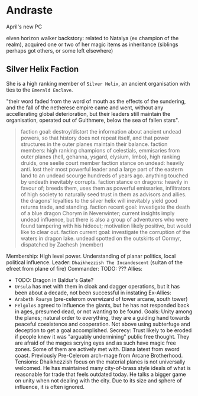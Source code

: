 # Andraste
April's new PC

elven horizon walker
backstory:
related to Natalya (ex champion of the realm), acquired one or two of her magic items as inheritance (siblings perhaps got others, or some left elsewhere)

## Silver Helix Faction
She is a high ranking member of `Silver Helix`, an ancient organisation with ties to the `Emerald Enclave`.

"their word faded from the word of mouth as the effects of the sundering, and the fall of the netherese empire came and went, without any accellerating global deterioration, but their leaders still maintain the organisation, operated out of Gulthmere, below the sea of fallen stars".

> faction goal: destroy/distort the information about ancient undead powers, so that history does not repeat itself, and that power structures in the outer planes maintain their balance.
> faction members: high ranking champions of celestials, emmisaries from outer planes (hell, gehanna, ysgard, elysium, limbo), high ranking druids, one seelie court member
> faction stance on undead: heavily anti. lost their most powerful leader and a large part of the eastern land to an undead scourge hundreds of years ago. anything touched by undeath inevitably corrupts.
> faction stance on dragons: heavily in favour of; breeds them, uses them as powerful emissaries, infiltrators of high society to naturally seed trust in them as advisors and allies. the dragons' loyalties to the silver helix will inevitably yield good returns trade, and standing.
> faction recent goal: investigate the death of a blue dragon Chorym in Neverwinter; current insights imply undead influence, but there is also a group of adventurers who were found tampering with his hideout; motivation likely positive, but would like to clear out.
> faction current goal: investigate the corruption of the waters in dragon lake. undead spotted on the outskirts of Cormyr, dispatched by Zaehesh (member)

Membership: High level power. Understanding of planar politics, local political influence.
Leader: `Dhaikhezzish The Incandescent` (sultan of the efreet from plane of fire)
Commander: TODO: ???
Allies:
- TODO: Dragon in Baldur's Gate?
- `Ursula` has met with them in cloak and dagger operations, but it has been about a decade, not been successful in instating
Ex-Allies:
- `Arabeth Raurym` (pre-celerom overwizard of tower arcane, south tower)
- `Felgolos` agreed to influence the giants, but he has not responded back in ages, presumed dead, or not wanting to be found.
Goals: Unity among the planes; natural order to everything, they are a guiding hand towards peaceful coexistence and cooperation. Not above using subterfuge and deception to get a goal accomplished.
Secrecy: Trust likely to be eroded if people knew it was "arguably undermining" public free thought. They are afraid of the mages scrying eyes and as such have magic free zones. Some of them are actively met with. Diana latest from sword coast. Previously Pre-Celerom arch-mage from Arcane Brotherhood.
Tensions: Dhaikhezzish focus on the material planes is not universally welcomed. He has maintained many city-of-brass style ideals of what is reasonable for trade that feels outdated today. He talks a bigger game on unity when not dealing with the city. Due to its size and sphere of influence, it is often ignored.

